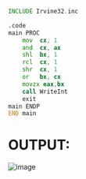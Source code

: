 ```asm
INCLUDE Irvine32.inc

.code
main PROC
    mov  cx, 1      
    and  cx, ax     
    shl  bx, 1      
    rcl  cx, 1      
    shr  cx, 1      
    or   bx, cx
    movzx eax,bx
    call WriteInt
    exit
main ENDP
END main
```

# OUTPUT:
![image](https://github.com/user-attachments/assets/250b9782-ac8f-4f84-a9f0-d478bc1cbe17)

